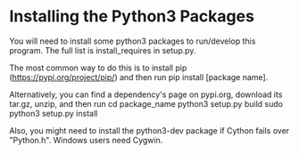# Installing the Python3 Packages

You will need to install some python3 packages to run/develop this program. The
full list is install_requires in setup.py.

The most common way to do this is to install pip (https://pypi.org/project/pip/)
and then run pip install [package name].

Alternatively, you can find a dependency's page on pypi.org, download its
tar.gz, unzip, and then run
cd package_name
python3 setup.py build
sudo python3 setup.py install

Also, you might need to install the python3-dev package if Cython fails over
"Python.h". Windows users need Cygwin.
